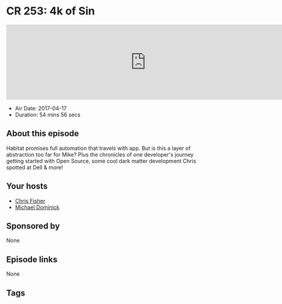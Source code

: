 # CR 253: 4k of Sin

<iframe src="https://player.fireside.fm/v2/MLf2ZzhC+l6A9DtXm?theme=dark" width="740" height="200" frameborder="0" scrolling="no"></iframe>

* Air Date: 2017-04-17
* Duration: 54 mins 56 secs

## About this episode

Habitat promises full automation that travels with app. But is this a layer of abstraction too far for Mike? Plus the chronicles of one developer's journey getting started with Open Source, some cool dark matter development Chris spotted at Dell & more!

## Your hosts
* [Chris Fisher](https://coder.show/hosts/chrislas)
* [Michael Dominick](https://coder.show/hosts/michael)

## Sponsored by

None



## Episode links

None



## Tags

